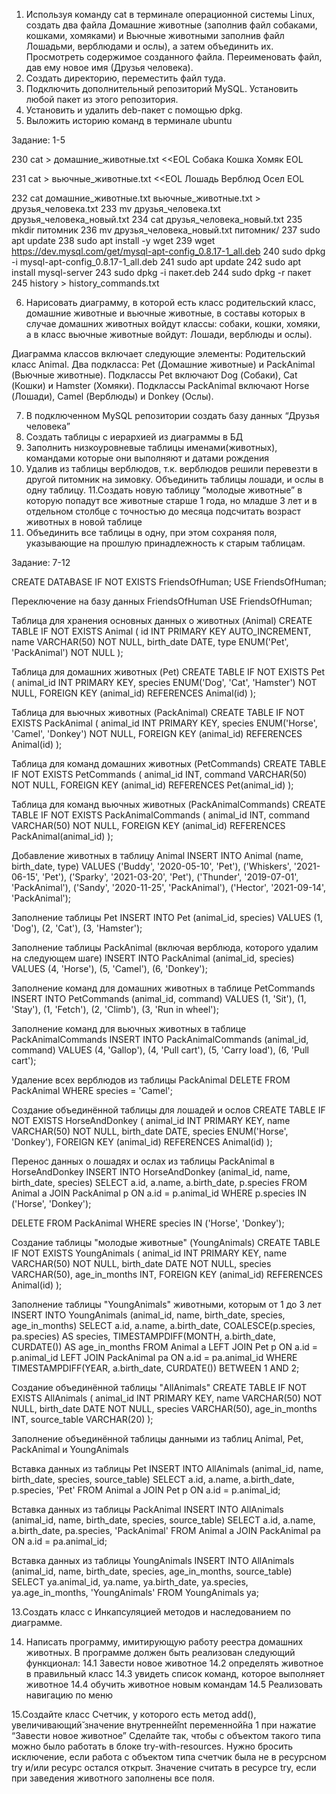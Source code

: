 1. Используя команду cat в терминале операционной системы Linux, создать два файла Домашние животные (заполнив файл собаками, кошками, хомяками) и Вьючные животными заполнив файл Лошадьми, верблюдами и ослы), а затем объединить их. Просмотреть содержимое созданного файла. Переименовать файл, дав ему новое имя (Друзья человека). 
2. Создать директорию, переместить файл туда. 
3. Подключить дополнительный репозиторий MySQL. Установить любой пакет из этого репозитория. 
4. Установить и удалить deb-пакет с помощью dpkg. 
5. Выложить историю команд в терминале ubuntu

 Задание: 1-5



230  cat > домашние_животные.txt <<EOL
Собака
Кошка
Хомяк
EOL

  231  cat > вьючные_животные.txt <<EOL
Лошадь
Верблюд
Осел
EOL

  232  cat домашние_животные.txt вьючные_животные.txt > друзья_человека.txt
  233  mv друзья_человека.txt друзья_человека_новый.txt
  234  cat друзья_человека_новый.txt
  235  mkdir питомник
  236  mv друзья_человека_новый.txt питомник/
  237  sudo apt update
  238  sudo apt install -y wget
  239  wget https://dev.mysql.com/get/mysql-apt-config_0.8.17-1_all.deb
  240  sudo dpkg -i mysql-apt-config_0.8.17-1_all.deb
  241  sudo apt update
  242  sudo apt install mysql-server
  243  sudo dpkg -i пакет.deb
  244  sudo dpkg -r пакет
  245  history > history_commands.txt

6. Нарисовать диаграмму, в которой есть класс родительский класс, домашние животные и вьючные животные, в составы которых в случае домашних животных войдут классы: собаки, кошки, хомяки, а в класс вьючные животные войдут: Лошади, верблюды и ослы).

Диаграмма классов включает следующие элементы: 
Родительский класс Animal. 
Два подкласса: Pet (Домашние животные) и PackAnimal (Вьючные животные). 
Подклассы Pet включают Dog (Собаки), Cat (Кошки) и Hamster (Хомяки). 
Подклассы PackAnimal включают Horse (Лошади), Camel (Верблюды) и Donkey (Ослы).

7. В подключенном MySQL репозитории создать базу данных “Друзья человека” 
8. Создать таблицы с иерархией из диаграммы в БД 
9. Заполнить низкоуровневые таблицы именами(животных), командами которые они выполняют и датами рождения 
10. Удалив из таблицы верблюдов, т.к. верблюдов решили перевезти в другой питомник на зимовку. Объединить таблицы лошади, и ослы в одну таблицу. 
11.Создать новую таблицу “молодые животные” в которую попадут все животные старше 1 года, но младше 3 лет и в отдельном столбце с точностью до месяца подсчитать возраст животных в новой таблице 
12. Объединить все таблицы в одну, при этом сохраняя поля, указывающие на прошлую принадлежность к старым таблицам.

 Задание: 7-12

CREATE DATABASE IF NOT EXISTS FriendsOfHuman;
USE FriendsOfHuman;

Переключение на базу данных FriendsOfHuman
USE FriendsOfHuman;

Таблица для хранения основных данных о животных (Animal)
CREATE TABLE IF NOT EXISTS Animal (
    id INT PRIMARY KEY AUTO_INCREMENT,
    name VARCHAR(50) NOT NULL,
    birth_date DATE,
    type ENUM('Pet', 'PackAnimal') NOT NULL
);

Таблица для домашних животных (Pet)
CREATE TABLE IF NOT EXISTS Pet (
    animal_id INT PRIMARY KEY,
    species ENUM('Dog', 'Cat', 'Hamster') NOT NULL,
    FOREIGN KEY (animal_id) REFERENCES Animal(id)
);

Таблица для вьючных животных (PackAnimal)
CREATE TABLE IF NOT EXISTS PackAnimal (
    animal_id INT PRIMARY KEY,
    species ENUM('Horse', 'Camel', 'Donkey') NOT NULL,
    FOREIGN KEY (animal_id) REFERENCES Animal(id)
);

Таблица для команд домашних животных (PetCommands)
CREATE TABLE IF NOT EXISTS PetCommands (
    animal_id INT,
    command VARCHAR(50) NOT NULL,
    FOREIGN KEY (animal_id) REFERENCES Pet(animal_id)
);

Таблица для команд вьючных животных (PackAnimalCommands)
CREATE TABLE IF NOT EXISTS PackAnimalCommands (
    animal_id INT,
    command VARCHAR(50) NOT NULL,
    FOREIGN KEY (animal_id) REFERENCES PackAnimal(animal_id)
);

Добавление животных в таблицу Animal
INSERT INTO Animal (name, birth_date, type) VALUES 
('Buddy', '2020-05-10', 'Pet'),
('Whiskers', '2021-06-15', 'Pet'),
('Sparky', '2021-03-20', 'Pet'),
('Thunder', '2019-07-01', 'PackAnimal'),
('Sandy', '2020-11-25', 'PackAnimal'),
('Hector', '2021-09-14', 'PackAnimal');

Заполнение таблицы Pet
INSERT INTO Pet (animal_id, species) VALUES 
(1, 'Dog'), 
(2, 'Cat'), 
(3, 'Hamster');

Заполнение таблицы PackAnimal (включая верблюда, которого удалим на следующем шаге)
INSERT INTO PackAnimal (animal_id, species) VALUES 
(4, 'Horse'), 
(5, 'Camel'), 
(6, 'Donkey');

Заполнение команд для домашних животных в таблице PetCommands
INSERT INTO PetCommands (animal_id, command) VALUES 
(1, 'Sit'), 
(1, 'Stay'), 
(1, 'Fetch'), 
(2, 'Climb'), 
(3, 'Run in wheel');

Заполнение команд для вьючных животных в таблице PackAnimalCommands
INSERT INTO PackAnimalCommands (animal_id, command) VALUES 
(4, 'Gallop'), 
(4, 'Pull cart'), 
(5, 'Carry load'), 
(6, 'Pull cart');

Удаление всех верблюдов из таблицы PackAnimal
DELETE FROM PackAnimal WHERE species = 'Camel';

Создание объединённой таблицы для лошадей и ослов
CREATE TABLE IF NOT EXISTS HorseAndDonkey (
    animal_id INT PRIMARY KEY,
    name VARCHAR(50) NOT NULL,
    birth_date DATE,
    species ENUM('Horse', 'Donkey'),
    FOREIGN KEY (animal_id) REFERENCES Animal(id)
);

Перенос данных о лошадях и ослах из таблицы PackAnimal в HorseAndDonkey
INSERT INTO HorseAndDonkey (animal_id, name, birth_date, species)
SELECT a.id, a.name, a.birth_date, p.species
FROM Animal a
JOIN PackAnimal p ON a.id = p.animal_id
WHERE p.species IN ('Horse', 'Donkey');

DELETE FROM PackAnimal WHERE species IN ('Horse', 'Donkey');

Создание таблицы "молодые животные" (YoungAnimals)
CREATE TABLE IF NOT EXISTS YoungAnimals (
    animal_id INT PRIMARY KEY,
    name VARCHAR(50) NOT NULL,
    birth_date DATE NOT NULL,
    species VARCHAR(50),
    age_in_months INT,
    FOREIGN KEY (animal_id) REFERENCES Animal(id)
);

Заполнение таблицы "YoungAnimals" животными, которым от 1 до 3 лет
INSERT INTO YoungAnimals (animal_id, name, birth_date, species, age_in_months)
SELECT a.id, a.name, a.birth_date, 
       COALESCE(p.species, pa.species) AS species,
       TIMESTAMPDIFF(MONTH, a.birth_date, CURDATE()) AS age_in_months
FROM Animal a
LEFT JOIN Pet p ON a.id = p.animal_id
LEFT JOIN PackAnimal pa ON a.id = pa.animal_id
WHERE TIMESTAMPDIFF(YEAR, a.birth_date, CURDATE()) BETWEEN 1 AND 2;

Создание объединённой таблицы "AllAnimals"
CREATE TABLE IF NOT EXISTS AllAnimals (
    animal_id INT PRIMARY KEY,
    name VARCHAR(50) NOT NULL,
    birth_date DATE NOT NULL,
    species VARCHAR(50),
    age_in_months INT,
    source_table VARCHAR(20) 
);

Заполнение объединённой таблицы данными из таблиц Animal, Pet, PackAnimal и YoungAnimals

Вставка данных из таблицы Pet
INSERT INTO AllAnimals (animal_id, name, birth_date, species, source_table)
SELECT a.id, a.name, a.birth_date, p.species, 'Pet'
FROM Animal a
JOIN Pet p ON a.id = p.animal_id;

Вставка данных из таблицы PackAnimal
INSERT INTO AllAnimals (animal_id, name, birth_date, species, source_table)
SELECT a.id, a.name, a.birth_date, pa.species, 'PackAnimal'
FROM Animal a
JOIN PackAnimal pa ON a.id = pa.animal_id;

Вставка данных из таблицы YoungAnimals
INSERT INTO AllAnimals (animal_id, name, birth_date, species, age_in_months, source_table)
SELECT ya.animal_id, ya.name, ya.birth_date, ya.species, ya.age_in_months, 'YoungAnimals'
FROM YoungAnimals ya;

13.Создать класс с Инкапсуляцией методов и наследованием по диаграмме.

14. Написать программу, имитирующую работу реестра домашних животных. В программе должен быть реализован следующий функционал: 
14.1 Завести новое животное 
14.2 определять животное в правильный класс 
14.3 увидеть список команд, которое выполняет животное 
14.4 обучить животное новым командам 
14.5 Реализовать навигацию по меню 

15.Создайте класс Счетчик, у которого есть метод add(), увеличивающий̆ значение внутренней̆int переменной̆на 1 при нажатие “Завести новое животное” Сделайте так, чтобы с объектом такого типа можно было работать в блоке try-with-resources. Нужно бросить исключение, если работа с объектом типа счетчик была не в ресурсном try и/или ресурс остался открыт. Значение считать в ресурсе try, если при заведения животного заполнены все поля.

























